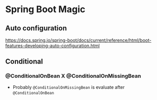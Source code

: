 # Spring Boot Magic

## Auto configuration

https://docs.spring.io/spring-boot/docs/current/reference/html/boot-features-developing-auto-configuration.html

## Conditional

### @ConditionalOnBean X @ConditionalOnMissingBean

+ Probably `@ConditionalOnMissingBean` is evaluate after `@ConditionalOnBean`